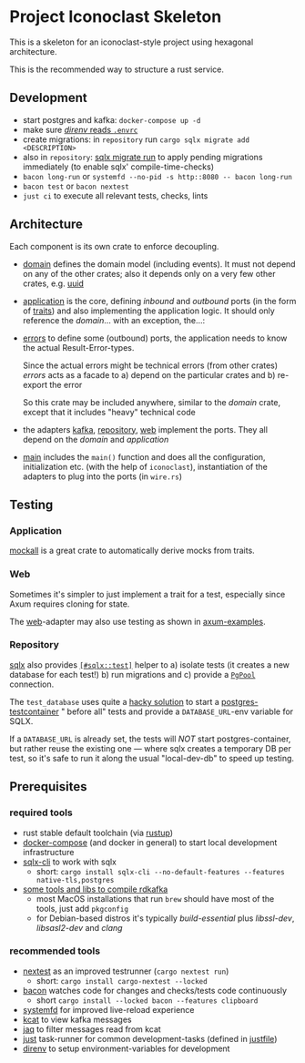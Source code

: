 # Project Iconoclast Skeleton

This is a skeleton for an iconoclast-style project using hexagonal architecture.

This is the recommended way to structure a rust service.

## Development

- start postgres and kafka: `docker-compose up -d`
- make sure [*direnv* reads `.envrc`](https://direnv.net/)
- create migrations: in `repository` run `cargo sqlx migrate add <DESCRIPTION>`
- also in
  `repository`: [sqlx migrate run](https://github.com/launchbadge/sqlx/tree/main/sqlx-cli#create-and-run-migrations) to
  apply pending migrations immediately (to enable sqlx' compile-time-checks)
- `bacon long-run` or `systemfd --no-pid -s http::8080 -- bacon long-run`
- `bacon test` or `bacon nextest`
- `just ci` to execute all relevant tests, checks, lints

## Architecture

Each component is its own crate to enforce decoupling.

- [domain](domain) defines the domain model (including events).
  It must not depend on any of the other crates; also it depends only on a very few other crates,
  e.g. [uuid](https://crates.io/crates/uuid)
- [application](application) is the core, defining *inbound* and
  *outbound* ports (in the form of [traits](https://doc.rust-lang.org/book/ch10-02-traits.html)) and also implementing
  the application logic.
  It should only reference the *domain*… with an exception, the…:
- [errors](errors) to define some (outbound) ports, the application needs to know the actual Result-Error-types.

  Since the actual errors might be technical errors (from other crates)
  *errors* acts as a facade to a) depend on the particular crates and b) re-export the error

  So this crate may be included anywhere, similar to the
  *domain* crate, except that it includes "heavy" technical code
- the adapters [kafka](kafka), [repository](repository), [web](web) implement the ports. They all depend on the
  *domain* and *application*
- [main](main) includes the
  `main()` function and does all the configuration, initialization etc. (with the help of
  `iconoclast`), instantiation of the adapters to plug into the ports (in `wire.rs`)

## Testing

### Application

[mockall](https://docs.rs/mockall/latest/mockall/) is a great crate to automatically derive mocks from traits.

### Web

Sometimes it's simpler to just implement a trait for a test, especially since Axum requires cloning for state.

The [web](web)-adapter may also use testing as shown
in [axum-examples](https://github.com/tokio-rs/axum/tree/769e4066b1f4da5662641d4097cb9f53f5b4406e/examples/testing).

### Repository

[sqlx](https://github.com/launchbadge/sqlx) also provides [
`[#sqlx::test]`](https://docs.rs/sqlx/latest/sqlx/attr.test.html) helper to a) isolate tests (it creates a new database
for each test!) b) run migrations and c) provide a [
`PgPool`](https://docs.rs/sqlx/latest/sqlx/type.PgPool.html) connection.

The `test_database` uses quite a [hacky solution](https://crates.io/crates/ctor) to start
a [postgres-testcontainer](https://docs.rs/testcontainers-modules/latest/testcontainers_modules/postgres/index.html) "
before all" tests and provide a
`DATABASE_URL`-env variable for SQLX.

If a `DATABASE_URL` is already set, the tests will
*NOT* start postgres-container, but rather reuse the existing one — where sqlx creates a temporary DB per test, so it's
safe to run it along the usual "local-dev-db" to speed up testing.

## Prerequisites

### required tools

- rust stable default toolchain (via [rustup](https://rustup.rs/))
- [docker-compose](https://docs.docker.com/compose/install/) (and docker in general) to start local
  development infrastructure
- [sqlx-cli](https://github.com/launchbadge/sqlx/tree/main/sqlx-cli#sqlx-cli) to work with sqlx
    - short: `cargo install sqlx-cli --no-default-features --features native-tls,postgres`
- [some tools and libs to compile rdkafka](https://docs.rs/rdkafka/latest/rdkafka/#installation)
    - most MacOS installations that run `brew` should have most of the tools, just add `pkgconfig`
    - for Debian-based distros it's typically *build-essential* plus *libssl-dev*, *libsasl2-dev* and *clang*

### recommended tools

- [nextest](https://nexte.st/) as an improved testrunner (`cargo nextest run`)
    - short: `cargo install cargo-nextest --locked`
- [bacon](https://dystroy.org/bacon/) watches code for changes and checks/tests code
  continuously
    - short `cargo install --locked bacon --features clipboard`
- [systemfd](https://github.com/mitsuhiko/systemfd) for improved live-reload experience
- [kcat](https://github.com/edenhill/kcat) to view kafka messages
- [jaq](https://github.com/01mf02/jaq) to filter messages read from kcat
- [just](https://just.systems/) task-runner for common development-tasks (defined in [justfile](./justfile))
- [direnv](https://direnv.net/) to setup environment-variables for development